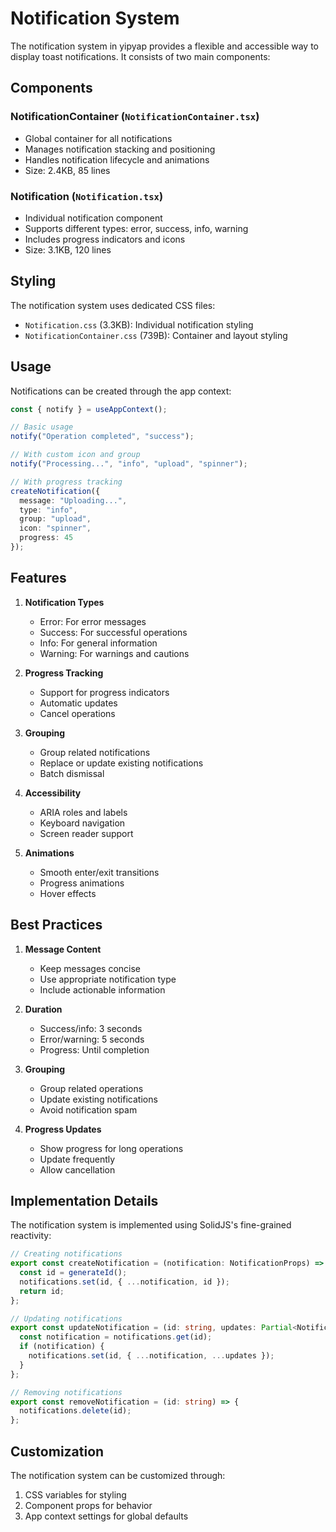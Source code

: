 # Notification System

The notification system in yipyap provides a flexible and accessible way to display toast notifications. It consists of two main components:

## Components

### NotificationContainer (`NotificationContainer.tsx`)
- Global container for all notifications
- Manages notification stacking and positioning
- Handles notification lifecycle and animations
- Size: 2.4KB, 85 lines

### Notification (`Notification.tsx`)
- Individual notification component
- Supports different types: error, success, info, warning
- Includes progress indicators and icons
- Size: 3.1KB, 120 lines

## Styling

The notification system uses dedicated CSS files:
- `Notification.css` (3.3KB): Individual notification styling
- `NotificationContainer.css` (739B): Container and layout styling

## Usage

Notifications can be created through the app context:

```typescript
const { notify } = useAppContext();

// Basic usage
notify("Operation completed", "success");

// With custom icon and group
notify("Processing...", "info", "upload", "spinner");

// With progress tracking
createNotification({
  message: "Uploading...",
  type: "info",
  group: "upload",
  icon: "spinner",
  progress: 45
});
```

## Features

1. **Notification Types**
   - Error: For error messages
   - Success: For successful operations
   - Info: For general information
   - Warning: For warnings and cautions

2. **Progress Tracking**
   - Support for progress indicators
   - Automatic updates
   - Cancel operations

3. **Grouping**
   - Group related notifications
   - Replace or update existing notifications
   - Batch dismissal

4. **Accessibility**
   - ARIA roles and labels
   - Keyboard navigation
   - Screen reader support

5. **Animations**
   - Smooth enter/exit transitions
   - Progress animations
   - Hover effects

## Best Practices

1. **Message Content**
   - Keep messages concise
   - Use appropriate notification type
   - Include actionable information

2. **Duration**
   - Success/info: 3 seconds
   - Error/warning: 5 seconds
   - Progress: Until completion

3. **Grouping**
   - Group related operations
   - Update existing notifications
   - Avoid notification spam

4. **Progress Updates**
   - Show progress for long operations
   - Update frequently
   - Allow cancellation

## Implementation Details

The notification system is implemented using SolidJS's fine-grained reactivity:

```typescript
// Creating notifications
export const createNotification = (notification: NotificationProps) => {
  const id = generateId();
  notifications.set(id, { ...notification, id });
  return id;
};

// Updating notifications
export const updateNotification = (id: string, updates: Partial<NotificationProps>) => {
  const notification = notifications.get(id);
  if (notification) {
    notifications.set(id, { ...notification, ...updates });
  }
};

// Removing notifications
export const removeNotification = (id: string) => {
  notifications.delete(id);
};
```

## Customization

The notification system can be customized through:
1. CSS variables for styling
2. Component props for behavior
3. App context settings for global defaults 